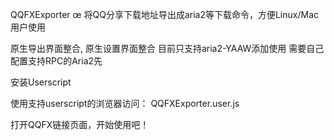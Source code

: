 QQFXExporter
œ 将QQ分享下载地址导出成aria2等下载命令，方便Linux/Mac用户使用

原生导出界面整合, 原生设置界面整合
目前只支持aria2-YAAW添加使用
需要自己配置支持RPC的Aria2先

安装Userscript

使用支持userscript的浏览器访问： QQFXExporter.user.js

打开QQFX链接页面，开始使用吧！
